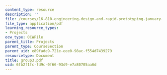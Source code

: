 ```yaml
---
content_type: resource
description: ''
file: /courses/16-810-engineering-design-and-rapid-prototyping-january-iap-2005/6fb2f1fcfd9c0f6693d9e7a80705aa6d_group3.pdf
file_type: application/pdf
learning_resource_types:
- Projects
ocw_type: OCWFile
parent_title: Projects
parent_type: CourseSection
parent_uid: e89fade9-721e-eee0-98ac-f554d7439279
resourcetype: Document
title: group3.pdf
uid: 6fb2f1fc-fd9c-0f66-93d9-e7a80705aa6d
---
```

